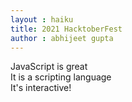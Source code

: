 ```yaml
---
layout : haiku
title: 2021 HacktoberFest
author : abhijeet gupta
---
```


JavaScript is great<br>
It is a scripting language<br>
It's interactive!<br>
